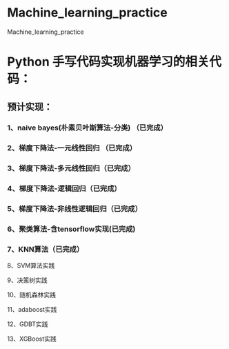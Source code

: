 # Machine_learning_practice
Machine_learning_practice
# Python 手写代码实现机器学习的相关代码：
## 预计实现：
### 1、naive bayes(朴素贝叶斯算法-分类) （已完成）
> 
### 2、梯度下降法-一元线性回归 （已完成）
> 
### 3、梯度下降法-多元线性回归（已完成）
> 
### 4、梯度下降法-逻辑回归（已完成）
> 
### 5、梯度下降法-非线性逻辑回归（已完成）
> 
### 6、聚类算法-含tensorflow实现(已完成)
> 
### 7、KNN算法（已完成）
> 
8、SVM算法实践
>
9、决策树实践
>
10、随机森林实践
>
11、adaboost实践
>
12、GDBT实践
>
13、XGBoost实践
